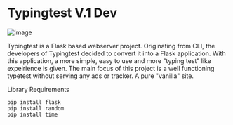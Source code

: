 # Typingtest V.1 Dev

![image](https://user-images.githubusercontent.com/71403599/196002375-d7afcc6d-b04c-4a8e-ae20-c0f331be9ca2.png)

Typingtest is a Flask based webserver project. Originating from CLI, the developers of Typingtest decided to convert it into a Flask application.
With this application, a more simple, easy to use and more "typing test" like expeirience is given. The main focus of this project is a well functioning typetest without serving any ads or tracker. A pure "vanilla" site.



Library Requirements

```
pip install flask
pip install random
pip install time
```
